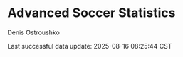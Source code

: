 # Advanced Soccer Statistics
Denis Ostroushko

<!-- gfm -->

Last successful data update: 2025-08-16 08:25:44 CST
